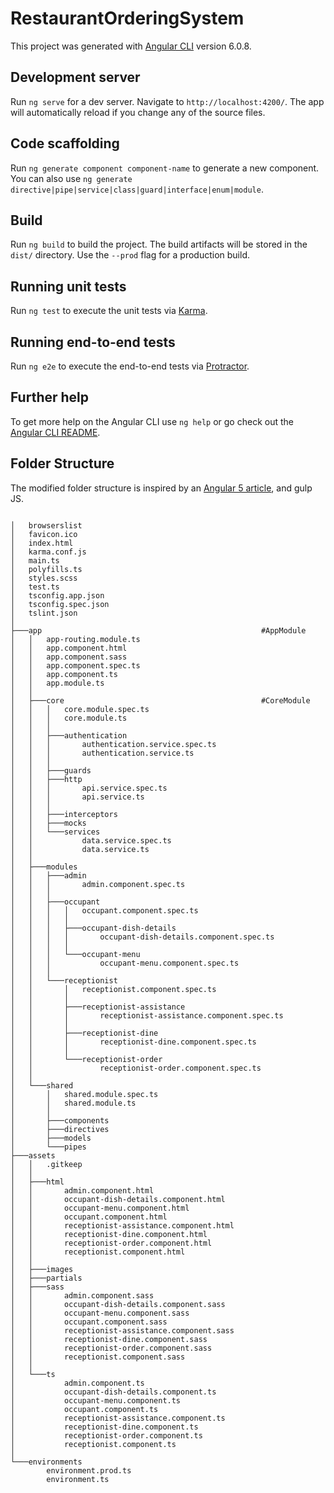 # RestaurantOrderingSystem

This project was generated with [Angular CLI](https://github.com/angular/angular-cli) version 6.0.8.

## Development server

Run `ng serve` for a dev server. Navigate to `http://localhost:4200/`. The app will automatically reload if you change any of the source files.

## Code scaffolding

Run `ng generate component component-name` to generate a new component. You can also use `ng generate directive|pipe|service|class|guard|interface|enum|module`.

## Build

Run `ng build` to build the project. The build artifacts will be stored in the `dist/` directory. Use the `--prod` flag for a production build.

## Running unit tests

Run `ng test` to execute the unit tests via [Karma](https://karma-runner.github.io).

## Running end-to-end tests

Run `ng e2e` to execute the end-to-end tests via [Protractor](http://www.protractortest.org/).

## Further help

To get more help on the Angular CLI use `ng help` or go check out the [Angular CLI README](https://github.com/angular/angular-cli/blob/master/README.md).


## Folder Structure

The modified folder structure is inspired by an [Angular 5 article](https://itnext.io/choosing-a-highly-scalable-folder-structure-in-angular-d987de65ec7), and gulp JS.

```

│   browserslist
│   favicon.ico
│   index.html
│   karma.conf.js
│   main.ts
│   polyfills.ts
│   styles.scss
│   test.ts
│   tsconfig.app.json
│   tsconfig.spec.json
│   tslint.json
│
├───app                                                 #AppModule
│   │   app-routing.module.ts       
│   │   app.component.html
│   │   app.component.sass
│   │   app.component.spec.ts
│   │   app.component.ts
│   │   app.module.ts
│   │
│   ├───core                                            #CoreModule 
│   │   │   core.module.spec.ts
│   │   │   core.module.ts
│   │   │
│   │   ├───authentication
│   │   │       authentication.service.spec.ts
│   │   │       authentication.service.ts
│   │   │
│   │   ├───guards
│   │   ├───http
│   │   │       api.service.spec.ts
│   │   │       api.service.ts
│   │   │
│   │   ├───interceptors
│   │   ├───mocks
│   │   └───services
│   │           data.service.spec.ts
│   │           data.service.ts
│   │
│   ├───modules                                
│   │   ├───admin
│   │   │       admin.component.spec.ts
│   │   │
│   │   ├───occupant
│   │   │   │   occupant.component.spec.ts
│   │   │   │
│   │   │   ├───occupant-dish-details
│   │   │   │       occupant-dish-details.component.spec.ts
│   │   │   │
│   │   │   └───occupant-menu
│   │   │           occupant-menu.component.spec.ts
│   │   │
│   │   └───receptionist
│   │       │   receptionist.component.spec.ts
│   │       │
│   │       ├───receptionist-assistance
│   │       │       receptionist-assistance.component.spec.ts
│   │       │
│   │       ├───receptionist-dine
│   │       │       receptionist-dine.component.spec.ts
│   │       │
│   │       └───receptionist-order
│   │               receptionist-order.component.spec.ts
│   │
│   └───shared
│       │   shared.module.spec.ts
│       │   shared.module.ts
│       │
│       ├───components
│       ├───directives
│       ├───models
│       └───pipes
├───assets
│   │   .gitkeep
│   │
│   ├───html
│   │       admin.component.html
│   │       occupant-dish-details.component.html
│   │       occupant-menu.component.html
│   │       occupant.component.html
│   │       receptionist-assistance.component.html
│   │       receptionist-dine.component.html
│   │       receptionist-order.component.html
│   │       receptionist.component.html
│   │
│   ├───images
│   ├───partials
│   ├───sass
│   │       admin.component.sass
│   │       occupant-dish-details.component.sass
│   │       occupant-menu.component.sass
│   │       occupant.component.sass
│   │       receptionist-assistance.component.sass
│   │       receptionist-dine.component.sass
│   │       receptionist-order.component.sass
│   │       receptionist.component.sass
│   │
│   └───ts
│           admin.component.ts
│           occupant-dish-details.component.ts
│           occupant-menu.component.ts
│           occupant.component.ts
│           receptionist-assistance.component.ts
│           receptionist-dine.component.ts
│           receptionist-order.component.ts
│           receptionist.component.ts
│
└───environments
        environment.prod.ts
        environment.ts

```

